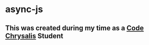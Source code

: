# async-js
## This was created during my time as a [Code Chrysalis](https://codechrysalis.io) Student